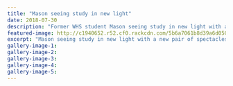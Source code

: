 ```yaml
---
title: "Mason seeing study in new light"
date: 2018-07-30
description: "Former WHS student Mason seeing study in new light with a new pair of spectacles..."
featured-image: http://c1940652.r52.cf0.rackcdn.com/5b6a7061b8d39a6d050006ba/Mason-Coker-ex-Chron-30-July.gif
excerpt: "Mason seeing study in new light with a new pair of spectacles."
gallery-image-1: 
gallery-image-2: 
gallery-image-3: 
gallery-image-4: 
gallery-image-5: 
---
```

